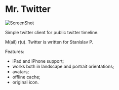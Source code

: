 Mr. Twitter
==========

![ScreenShot](https://raw.github.com/s-alexander/mr_twitter/master/icon@2x.png)

Simple twitter client for public twitter timeline.

M(ail) r(u). Twitter is written for Stanislav P.

Features:
- iPad and iPhone support;
- works both in landscape and portrait orientations;
- avatars;
- offline cache;
- original icon.
